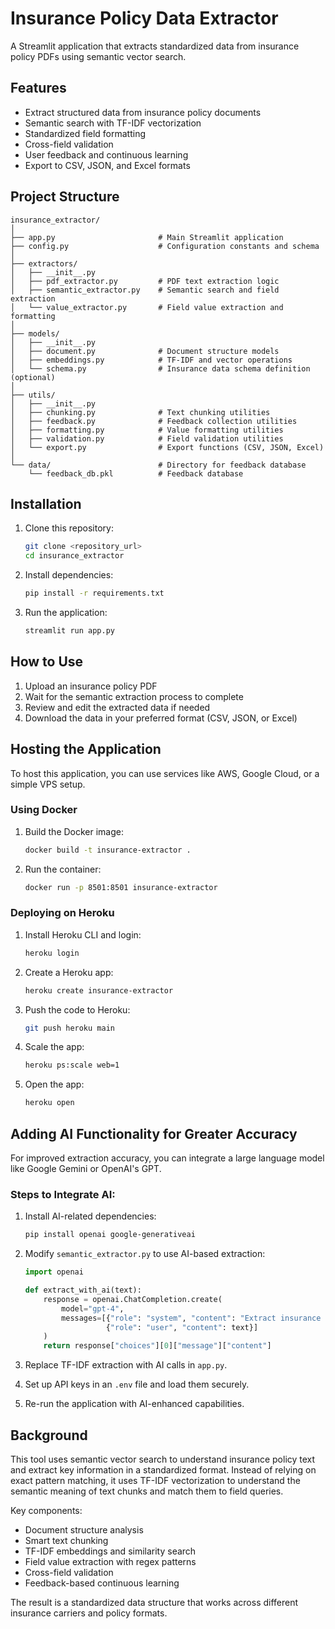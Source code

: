 # Insurance Policy Data Extractor

A Streamlit application that extracts standardized data from insurance policy PDFs using semantic vector search.

## Features

- Extract structured data from insurance policy documents
- Semantic search with TF-IDF vectorization
- Standardized field formatting
- Cross-field validation
- User feedback and continuous learning
- Export to CSV, JSON, and Excel formats

## Project Structure

```plaintext
insurance_extractor/
│
├── app.py                       # Main Streamlit application
├── config.py                    # Configuration constants and schema
│
├── extractors/
│   ├── __init__.py
│   ├── pdf_extractor.py         # PDF text extraction logic
│   ├── semantic_extractor.py    # Semantic search and field extraction
│   └── value_extractor.py       # Field value extraction and formatting
│
├── models/
│   ├── __init__.py
│   ├── document.py              # Document structure models
│   ├── embeddings.py            # TF-IDF and vector operations
│   └── schema.py                # Insurance data schema definition (optional)
│
├── utils/
│   ├── __init__.py
│   ├── chunking.py              # Text chunking utilities
│   ├── feedback.py              # Feedback collection utilities
│   ├── formatting.py            # Value formatting utilities
│   ├── validation.py            # Field validation utilities
│   └── export.py                # Export functions (CSV, JSON, Excel)
│
└── data/                        # Directory for feedback database
    └── feedback_db.pkl          # Feedback database
```

## Installation

1. Clone this repository:
   ```sh
   git clone <repository_url>
   cd insurance_extractor
   ```
2. Install dependencies:
   ```sh
   pip install -r requirements.txt
   ```
3. Run the application:
   ```sh
   streamlit run app.py
   ```

## How to Use

1. Upload an insurance policy PDF
2. Wait for the semantic extraction process to complete
3. Review and edit the extracted data if needed
4. Download the data in your preferred format (CSV, JSON, or Excel)

## Hosting the Application

To host this application, you can use services like AWS, Google Cloud, or a simple VPS setup.

### Using Docker

1. Build the Docker image:
   ```sh
   docker build -t insurance-extractor .
   ```
2. Run the container:
   ```sh
   docker run -p 8501:8501 insurance-extractor
   ```

### Deploying on Heroku

1. Install Heroku CLI and login:
   ```sh
   heroku login
   ```
2. Create a Heroku app:
   ```sh
   heroku create insurance-extractor
   ```
3. Push the code to Heroku:
   ```sh
   git push heroku main
   ```
4. Scale the app:
   ```sh
   heroku ps:scale web=1
   ```
5. Open the app:
   ```sh
   heroku open
   ```

## Adding AI Functionality for Greater Accuracy

For improved extraction accuracy, you can integrate a large language model like Google Gemini or OpenAI's GPT.

### Steps to Integrate AI:

1. Install AI-related dependencies:
   ```sh
   pip install openai google-generativeai
   ```
2. Modify `semantic_extractor.py` to use AI-based extraction:

   ```python
   import openai

   def extract_with_ai(text):
       response = openai.ChatCompletion.create(
           model="gpt-4",
           messages=[{"role": "system", "content": "Extract insurance policy data in structured format."},
                     {"role": "user", "content": text}]
       )
       return response["choices"][0]["message"]["content"]
   ```

3. Replace TF-IDF extraction with AI calls in `app.py`.
4. Set up API keys in an `.env` file and load them securely.
5. Re-run the application with AI-enhanced capabilities.

## Background

This tool uses semantic vector search to understand insurance policy text and extract key information in a standardized format. Instead of relying on exact pattern matching, it uses TF-IDF vectorization to understand the semantic meaning of text chunks and match them to field queries.

Key components:

- Document structure analysis
- Smart text chunking
- TF-IDF embeddings and similarity search
- Field value extraction with regex patterns
- Cross-field validation
- Feedback-based continuous learning

The result is a standardized data structure that works across different insurance carriers and policy formats.
